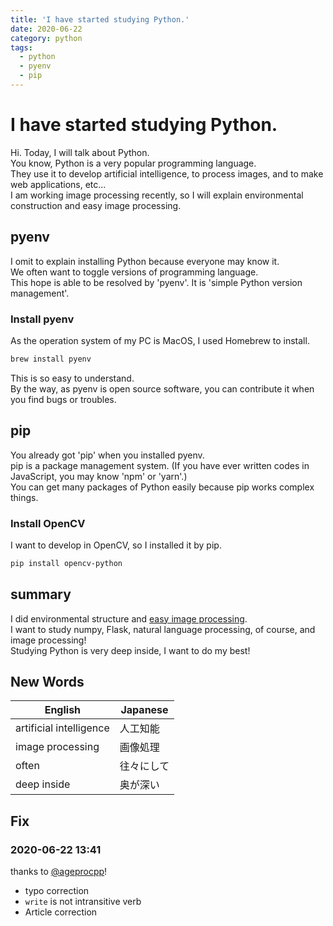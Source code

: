 ```yaml
---
title: 'I have started studying Python.'
date: 2020-06-22
category: python
tags:
  - python
  - pyenv
  - pip
---
```


# I have started studying Python.
Hi. Today, I will talk about Python.  
You know, Python is a very popular programming language.  
They use it to develop artificial intelligence, to process images, and to make web applications, etc...  
I am working image processing recently, so I will explain environmental construction and easy image processing.  

## pyenv
I omit to explain installing Python because everyone may know it.  
We often want to toggle versions of programming language.  
This hope is able to be resolved by 'pyenv'. It is 'simple Python version management'.  

### Install pyenv
As the operation system of my PC is MacOS, I used Homebrew to install.  

```bash
brew install pyenv
```

This is so easy to understand.  
By the way, as pyenv is open source software, you can contribute it when you find bugs or troubles. 

## pip
You already got 'pip' when you installed pyenv.  
pip is a package management system. (If you have ever written codes in JavaScript, you may know 'npm' or 'yarn'.)  
You can get many packages of Python easily because pip works complex things.  

### Install OpenCV
I want to develop in OpenCV, so I installed it by pip.

```bash
pip install opencv-python
```

## summary
I did environmental structure and [easy image processing](https://github.com/momeemt/OpenCV_learn/tree/tottori-opencv-tutorial/tottori-u-opencv).  
I want to study numpy, Flask, natural language processing, of course, and image processing!  
Studying Python is very deep inside, I want to do my best!


## New Words
| English | Japanese |
| ------- | -------- |
| artificial intelligence | 人工知能 |
| image processing | 画像処理 |
| often | 往々にして |
| deep inside | 奥が深い |

## Fix

### 2020-06-22 13:41
thanks to [@ageprocpp](https://twitter.com/ageprocpp)!
- typo correction
- `write` is not intransitive verb
- Article correction